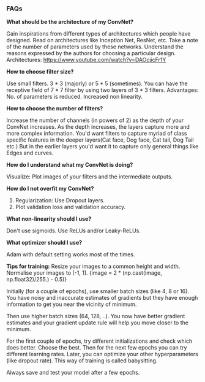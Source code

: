 ### FAQs

**What should be the architecture of my ConvNet?**

Gain inspirations from different types of architectures which people have designed. Read on architectures like Inception Net, ResNet, etc. Take a note of the number of parameters used by these networks. Understand the reasons expressed by the authors for choosing a particular design.
Architectures: https://www.youtube.com/watch?v=DAOcjicFr1Y

**How to choose filter size?**

Use small filters. 3 * 3 (majorly) or 5 * 5 (sometimes). You can have the receptive field of  7 * 7 filter by using two layers of 3 * 3 filters. Advantages: No. of parameters is reduced. Increased non linearity. 

**How to choose the number of filters?**

Increase the number of channels (in powers of 2) as the depth of your ConvNet increases. 
As the depth increases, the layers capture more and more complex information. You'd want filters to capture myriad of class specific features in the deeper layers(Cat face, Dog face, Cat tail, Dog Tail etc.) But in the earlier layers you'd want it to capture only general things like Edges and curves.

**How do I understand what my ConvNet is doing?** 

Visualize: Plot images of your filters and the intermediate outputs. 

**How do I not overfit my ConvNet?**

1) Regularization: Use Dropout layers. 
2) Plot validation loss and validation accuracy. 

**What non-linearity should I use?**

Don't use sigmoids. Use ReLUs and/or Leaky-ReLUs.

**What optimizer should I use?**

Adam with default setting works most of the times.

**Tips for training:** Resize your images to a common height and width. Normalise your images to [-1, 1]. {image = 2 * (np.cast(image, np.float32)/255.) - 0.5)} 

Initially (for a couple of epochs), use smaller batch sizes (like 4, 8 or 16). You have noisy and inaccurate estimates of gradients but they have enough information to get you near the vicinity of minimum. 

Then use higher batch sizes (64, 128, ..). You now have better gradient estimates and your gradient update rule will help you move closer to the minimum.

For the first couple of epochs, try different initializations and check which does better. Choose the best. Then for the next few epochs you can try different learning rates. Later, you can optimize your other hyperparameters (like dropout rate). This way of training is called babysitting.

Always save and test your model after a few epochs.
